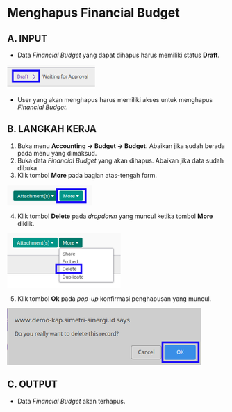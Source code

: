 # Menghapus Financial Budget

## A. INPUT

* Data *Financial Budget* yang dapat dihapus harus memiliki status **Draft**.

![](../../img/financial-budget/status-input-draft.png)

* User yang akan menghapus harus memiliki akses untuk menghapus *Financial Budget*.

## B. LANGKAH KERJA

1. Buka menu **Accounting -> Budget -> Budget**. Abaikan jika sudah berada pada menu yang dimaksud.
2. Buka data *Financial Budget* yang akan dihapus. Abaikan jika data sudah dibuka.
3. Klik tombol **More** pada bagian atas-tengah form.

![](../../img/financial-budget/tombol-more.png)

4. Klik tombol **Delete** pada *dropdown* yang muncul ketika tombol **More** diklik.

![](../../img/financial-budget/tombol-more-delete.png)

5. Klik tombol **Ok** pada *pop-up* konfirmasi penghapusan yang muncul.

![](../../img/financial-budget/pop-up-konfirmasi-delete.png)

## C. OUTPUT

* Data *Financial Budget* akan terhapus.
